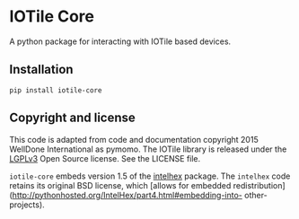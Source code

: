 # IOTile Core
A python package for interacting with IOTile based devices.

## Installation

```
pip install iotile-core
```

## Copyright and license
This code is adapted from code and documentation copyright 2015 WellDone
International as pymomo. The IOTile library is released under the
[LGPLv3](https://www.gnu.org/licenses/lgpl.html) Open Source license.  See the
LICENSE file.

`iotile-core` embeds version 1.5 of the
[intelhex](http://pythonhosted.org/IntelHex/) package.  The `intelhex` code
retains its original BSD license, which [allows for embedded
redistribution](http://pythonhosted.org/IntelHex/part4.html#embedding-into-
other-projects).
